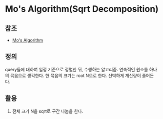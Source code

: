 # Mo's Algorithm(Sqrt Decomposition)

## 참조
- [Mo's Algorithm](http://kesakiyo.tistory.com/25)

## 정의

query들에 대하여 일정 기준으로 정렬한 뒤, 수행하는 알고리즘.
연속적인 원소를 하나의 묶음으로 생각한다. 한 묶음의 크기는 root N으로 한다.
신박하게 계산량이 줄어든다.

## 활용

1. 전체 크기 N을 sqrt로 구간 나눔을 한다.
